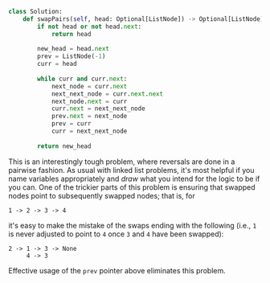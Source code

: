 ```python
class Solution:
    def swapPairs(self, head: Optional[ListNode]) -> Optional[ListNode]:
        if not head or not head.next:
            return head
        
        new_head = head.next
        prev = ListNode(-1)
        curr = head
        
        while curr and curr.next:
            next_node = curr.next
            next_next_node = curr.next.next
            next_node.next = curr
            curr.next = next_next_node
            prev.next = next_node
            prev = curr
            curr = next_next_node
            
        return new_head
```

This is an interestingly tough problem, where reversals are done in a pairwise fashion. As usual with linked list problems, it's most helpful if you name variables appropriately and *draw* what you intend for the logic to be if you can. One of the trickier parts of this problem is ensuring that swapped nodes point to subsequently swapped nodes; that is, for

```
1 -> 2 -> 3 -> 4
```

it's easy to make the mistake of the swaps ending with the following (i.e., `1` is never adjusted to point to `4` once `3` and `4` have been swapped):

```
2 -> 1 -> 3 -> None
     4 -> 3
```

Effective usage of the `prev` pointer above eliminates this problem.